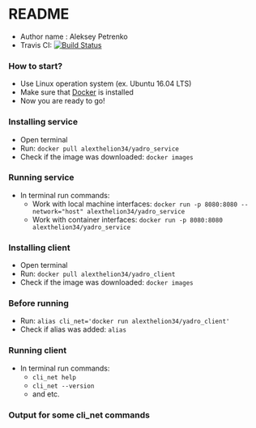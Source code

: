# README #
* Author name : Aleksey Petrenko
* Travis CI: [![Build Status](https://travis-ci.org/AlexTheLion34/YADRO.svg?branch=master)](https://travis-ci.org/AlexTheLion34/YADRO)
### How to start? ###
* Use Linux operation system (ex. Ubuntu 16.04 LTS)
* Make sure that [Docker](https://www.docker.com) is installed
* Now you are ready to go!
### Installing service ###
* Open terminal
* Run: `docker pull alexthelion34/yadro_service`
* Check if the image was downloaded: `docker images`
### Running service ###
+ In terminal run commands:
    * Work with local machine interfaces: `docker run -p 8080:8080 --network="host" alexthelion34/yadro_service`
    * Work with container interfaces: `docker run -p 8080:8080 alexthelion34/yadro_service`
### Installing client ###
* Open terminal
* Run: `docker pull alexthelion34/yadro_client`
* Check if the image was downloaded: `docker images`
### Before running ###
* Run: `alias cli_net='docker run alexthelion34/yadro_client'`
* Check if alias was added: `alias`
### Running client ###
+ In terminal run commands:
    * `cli_net help`
    * `cli_net --version`
    * and etc.
### Output for some cli_net commands ###
